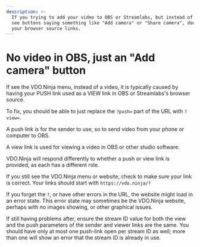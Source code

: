 ```yaml
---
description: >-
  If you trying to add your video to OBS or Streamlabs, but instead of video you
  see buttons saying something like "Add camera" or "Share camera", double check
  your browser source links.
---
```


# No video in OBS, just an "Add camera" button

If see the VDO.Ninja menu, instead of a video, it is typically caused by having your PUSH link used as a VIEW link in OBS or Streamlabs's browser source.

To fix, you should be able to just replace the `?push=` part of the URL with `?view=`.

A push link is for the sender to use, so to send video from your phone or computer to OBS.

A view link is used for viewing a video in OBS or other studio software.

VDO.Ninja will respond differently to whether a push or view link is provided, as each has a different role.

If you still see the VDO.Ninja menu or website, check to make sure your link is correct. Your links should start with `https://vdo.ninja/?`

If you forget the `?`, or have other errors in the URL, the website might load in an error state. This error state may sometimes be the VDO.Ninja website, perhaps with no images showing, or other graphical issues.

If still having problems after, ensure the stream ID value for both the view and the push parameters of the sender and viewer links are the same. You should have only at most one push-link open per stream ID as well; more than one will show an error that the stream ID is already in use.
